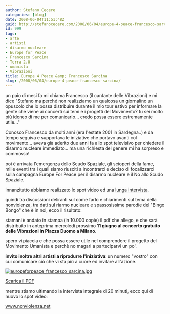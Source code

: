 ```yaml
---
author: Stefano Cecere
categories: [blog]
date: 2008-06-04T11:51:48Z
guid: http://stefanocecere.com/2008/06/04/europe-4-peace-francesco-sarcina/
id: 999
tags:
- arte
- artisti
- disarmo nucleare
- Europe for Peace
- Francesco Sarcina
- Terra 2.0
- umanista
- Vibrazioni
title: Europe 4 Peace &amp; Francesco Sarcina
slug: /2008/06/04/europe-4-peace-francesco-sarcina/
---
```


un paio di mesi fa mi chiama Francesco (il cantante delle Vibrazioni) e mi dice "Stefano ma perché non realizziamo un qualcosa un giornalino un opuscolo che io possa distribuire durante il mio tour estivo per informare la gente che viene ai concerti sui temi e i progetti del Movimento? tu sei molto più idoneo di me per comunicarlo… credo possa essere estremamente utile…"

Conosco Francesco da molti anni (era l'estate 2001 in Sardegna..) e da tempo seguiva e supportava le iniziative che portavo avanti col movimento… aveva già aderito due anni fa allo spot televisivo per chiedere il disarmo nucleare immediato… ma una richiesta del genere mi ha sorpreso e commosso!

poi è arrivata l'emergenza dello Scudo Spaziale, gli scioperi della fame, mille eventi tra i quali siamo riusciti a incontrarci e deciso di focalizzarci sulla campagna Europe For Peace per il disarmo nucleare e il No allo Scudo Spaziale.

innanzitutto abbiamo realizzato lo spot video ed una <a href="http://it.youtube.com/watch?v=ENtuLHV2zDU" target="_blank">lunga intervista</a>.

quindi tra discussioni deliranti sul come farlo e chiarimenti sul tema della nonviolenza, tra dati sul riarmo nucleare e spassosissime parodie del "Bingo Bongo" che è in noi, ecco il risultato:

stamani è andato in stampa (in 10.000 copie) il pdf che allego, e che sarà distribuito in anteprima mercoledì prossimo **11 giugno al concerto gratuito delle Vibrazioni in Piazza Duomo a Milano**.

spero vi piaccia e che possa essere utile nel comprendere il progetto del Movimento Umanista e perchè no magari a parteciparvi un po'.

**invito inoltre altri artisti a riprodurre l'iniziativa**: un numero "vostro" con cui comunicare ciò che vi sta più a cuore ed invitare all'azione.

<a href='http://stefanocecere.com/wp-content/uploads/sites/3/2008/06/europeforpeace_francesco_sarcina.pdf' title='europe for peace francesco sarcina.pdf' target="_blank"><img src='http://stefanocecere.com/wp-content/uploads/sites/3/2008/06/europeforpeace_francesco_sarcina.jpg' alt='europeforpeace_francesco_sarcina.jpg' /></p> 

<p>
  Scarica il PDF</a>
</p>

<p>
  mentre stiamo ultimando la intervista integrale di 20 minuti, ecco qui di nuovo lo spot video:
</p>

<p>
  <a href="http://www.nonviolenza.net">www.nonviolenza.net</a>
</p>